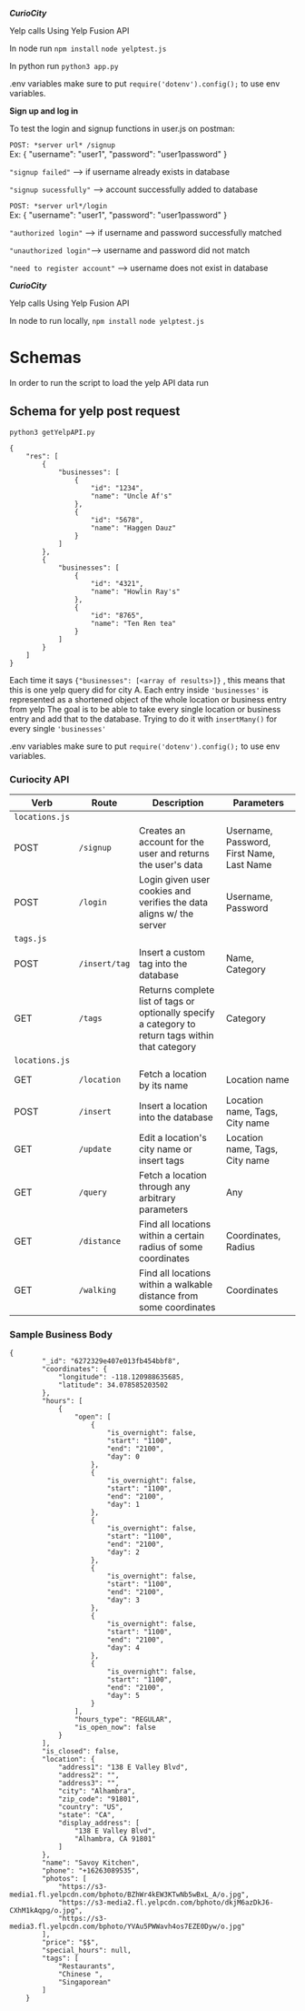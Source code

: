 ***CurioCity***

Yelp calls
Using Yelp Fusion API


In node run 
`npm install`
`node yelptest.js`
<br/>

In python run 
`python3 app.py`

.env variables
make sure to put `require('dotenv').config();` to use env variables.


**Sign up and log in**
<br />


To test the login and signup functions in user.js on postman:
<br />

`POST: *server url* /signup`
<br />
Ex:
    {
        "username": "user1",
        "password": "user1password"
    }
<br />

`"signup failed"` --> if username already exists in database
<br />

`"signup sucessfully"` --> account successfully added to database
<br />

`POST: *server url*/login`
<br />
Ex:
    {
        "username": "user1",
        "password": "user1password"
    }
<br />

`"authorized login"` --> if username and password successfully matched
<br />

`"unauthorized login"`--> username and password did not match
<br />

`"need to register account"` --> username does not exist in database

***CurioCity***

Yelp calls
Using Yelp Fusion API


In node to run locally,
`npm install`
`node yelptest.js`
<br/>

# Schemas

In order to run the script to load the yelp API data run 

## Schema for yelp post request
`python3 getYelpAPI.py`
```
{
    "res": [
        {
            "businesses": [
                {
                    "id": "1234",
                    "name": "Uncle Af's"
                },
                {
                    "id": "5678",
                    "name": "Haggen Dauz"
                }
            ]
        },
        {
            "businesses": [
                {
                    "id": "4321",
                    "name": "Howlin Ray's"
                },
                {
                    "id": "8765",
                    "name": "Ten Ren tea"
                }
            ]
        }
    ]
}
```
Each time it says `{"businesses": [<array of results>]}` , this means that this is one yelp query did for city A.
Each entry inside `'businesses'` is represented as a shortened object of the whole location or business entry from yelp
The goal is to be able to take every single location or business entry and add that to the database. Trying to do it with `insertMany()` for every single `'businesses'`

.env variables
make sure to put `require('dotenv').config();` to use env variables.

### Curiocity API

| Verb   | Route                 | Description                                                         | Parameters |
| ------ | --------------------- | ------------------------------------------------------------------- | ---------- |
| `locations.js` |  |  |
| POST   | `/signup`             | Creates an account for the user and returns the user's data         | Username, Password, First Name, Last Name |
| POST   | `/login`              | Login given user cookies and verifies the data aligns w/ the server | Username, Password |
| `tags.js` |  |  |
| POST   | `/insert/tag`         | Insert a custom tag into the database                               | Name, Category |
| GET    | `/tags`               | Returns complete list of tags or optionally specify a category to return tags within that category        | Category |
| `locations.js` |  |  |
| GET   | `/location`            | Fetch a location by its name                                        | Location name |
| POST  | `/insert`              | Insert a location into the database                                 | Location name, Tags, City name |
| GET    | `/update`             | Edit a location's city name or insert tags                          | Location name, Tags, City name |
| GET | `/query`                 | Fetch a location through any arbitrary parameters                   | Any |
| GET | `/distance` | Find all locations within a certain radius of some coordinates                   | Coordinates, Radius |
| GET | `/walking`  | Find all locations within a walkable distance from some coordinates              | Coordinates |



### Sample Business Body
```
{
        "_id": "6272329e407e013fb454bbf8",
        "coordinates": {
            "longitude": -118.120988635685,
            "latitude": 34.078585203502
        },
        "hours": [
            {
                "open": [
                    {
                        "is_overnight": false,
                        "start": "1100",
                        "end": "2100",
                        "day": 0
                    },
                    {
                        "is_overnight": false,
                        "start": "1100",
                        "end": "2100",
                        "day": 1
                    },
                    {
                        "is_overnight": false,
                        "start": "1100",
                        "end": "2100",
                        "day": 2
                    },
                    {
                        "is_overnight": false,
                        "start": "1100",
                        "end": "2100",
                        "day": 3
                    },
                    {
                        "is_overnight": false,
                        "start": "1100",
                        "end": "2100",
                        "day": 4
                    },
                    {
                        "is_overnight": false,
                        "start": "1100",
                        "end": "2100",
                        "day": 5
                    }
                ],
                "hours_type": "REGULAR",
                "is_open_now": false
            }
        ],
        "is_closed": false,
        "location": {
            "address1": "138 E Valley Blvd",
            "address2": "",
            "address3": "",
            "city": "Alhambra",
            "zip_code": "91801",
            "country": "US",
            "state": "CA",
            "display_address": [
                "138 E Valley Blvd",
                "Alhambra, CA 91801"
            ]
        },
        "name": "Savoy Kitchen",
        "phone": "+16263089535",
        "photos": [
            "https://s3-media1.fl.yelpcdn.com/bphoto/BZhWr4kEW3KTwNb5wBxL_A/o.jpg",
            "https://s3-media2.fl.yelpcdn.com/bphoto/dkjM6azDkJ6-CXhM1kAqpg/o.jpg",
            "https://s3-media3.fl.yelpcdn.com/bphoto/YVAu5PWWavh4os7EZE0Dyw/o.jpg"
        ],
        "price": "$$",
        "special_hours": null,
        "tags": [
            "Restaurants",
            "Chinese ",
            "Singaporean"
        ]
    }
```
